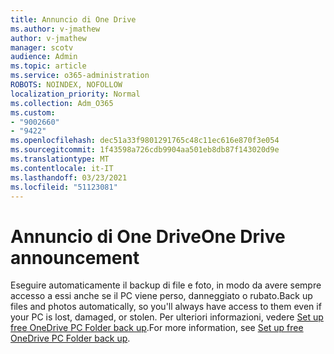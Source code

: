```yaml
---
title: Annuncio di One Drive
ms.author: v-jmathew
author: v-jmathew
manager: scotv
audience: Admin
ms.topic: article
ms.service: o365-administration
ROBOTS: NOINDEX, NOFOLLOW
localization_priority: Normal
ms.collection: Adm_O365
ms.custom:
- "9002660"
- "9422"
ms.openlocfilehash: dec51a33f9801291765c48c11ec616e870f3e054
ms.sourcegitcommit: 1f43598a726cdb9904aa501eb8db87f143020d9e
ms.translationtype: MT
ms.contentlocale: it-IT
ms.lasthandoff: 03/23/2021
ms.locfileid: "51123081"
---
```

# <a name="one-drive-announcement"></a><span data-ttu-id="a5acc-102">Annuncio di One Drive</span><span class="sxs-lookup"><span data-stu-id="a5acc-102">One Drive announcement</span></span>

<span data-ttu-id="a5acc-103">Eseguire automaticamente il backup di file e foto, in modo da avere sempre accesso a essi anche se il PC viene perso, danneggiato o rubato.</span><span class="sxs-lookup"><span data-stu-id="a5acc-103">Back up files and photos automatically, so you'll always have access to them even if your PC is lost, damaged, or stolen.</span></span> <span data-ttu-id="a5acc-104">Per ulteriori informazioni, vedere [Set up free OneDrive PC Folder back up](https://www.microsoft.com/microsoft-365/onedrive/pc-cloud-backup).</span><span class="sxs-lookup"><span data-stu-id="a5acc-104">For more information, see [Set up free OneDrive PC Folder back up](https://www.microsoft.com/microsoft-365/onedrive/pc-cloud-backup).</span></span>
